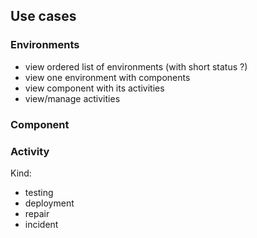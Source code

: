 ## Use cases

### Environments

- view ordered list of environments (with short status ?)
- view one environment with components
- view component with its activities
- view/manage activities

### Component


### Activity

Kind:
- testing
- deployment
- repair
- incident
